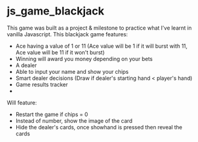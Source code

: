 # js_game_blackjack

This game was built as a project & milestone to practice what I've learnt in vanilla Javascript. 
This blackjack game features:
- Ace having a value of 1 or 11 (Ace value will be 1 if it will burst with 11, Ace value will be 11 if it won't burst)
- Winning will award you money depending on your bets
- A dealer
- Able to input your name and show your chips
- Smart dealer decisions (Draw if dealer's starting hand < player's hand)
- Game results tracker
- 


Will feature:
- Restart the game if chips = 0
- Instead of number, show the image of the card
- Hide the dealer's cards, once showhand is pressed then reveal the cards

